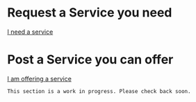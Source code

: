 

# Request a Service you need
<a class="button" href="/service/request">I need a service</a>

# Post a Service you can offer
<a class="button" href="/service/post">I am offering a service</a>

```
This section is a work in progress. Please check back soon.
```